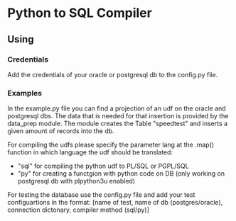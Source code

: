 # Python to SQL Compiler
## Using
### Credentials
Add the credentials of your oracle or postgresql db to the config.py file.
### Examples
In the example.py file you can find a projection of an udf on the oracle and postgresql dbs. 
The data that is needed for that insertion is provided by the data_prep module. 
The module creates the Table "speedtest" and inserts a given amount of records into the db.

For compiling the udfs please specify the parameter lang at the .map() function in which language the udf should be translated:
- "sql" for compiling the python udf to PL/SQL or PGPL/SQL
- "py" for creating a functgion with python code on DB (only working on postgresql db with plpython3u enabled)

For testing the database use the config.py file and add your test configuartions in the format:
[name of test, name of db (postgres/oracle), connection dictonary, compiler method (sql/py)]